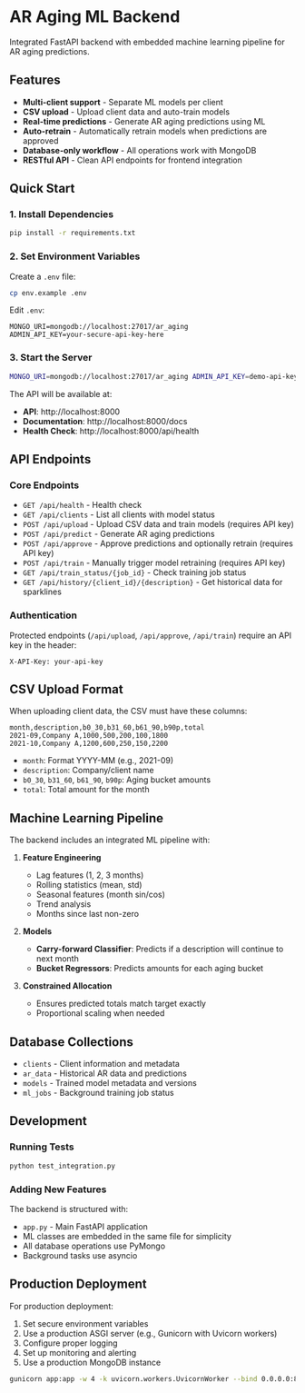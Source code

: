 # AR Aging ML Backend

Integrated FastAPI backend with embedded machine learning pipeline for AR aging predictions.

## Features

- **Multi-client support** - Separate ML models per client
- **CSV upload** - Upload client data and auto-train models
- **Real-time predictions** - Generate AR aging predictions using ML
- **Auto-retrain** - Automatically retrain models when predictions are approved
- **Database-only workflow** - All operations work with MongoDB
- **RESTful API** - Clean API endpoints for frontend integration

## Quick Start

### 1. Install Dependencies

```bash
pip install -r requirements.txt
```

### 2. Set Environment Variables

Create a `.env` file:

```bash
cp env.example .env
```

Edit `.env`:
```
MONGO_URI=mongodb://localhost:27017/ar_aging
ADMIN_API_KEY=your-secure-api-key-here
```

### 3. Start the Server

```bash
MONGO_URI=mongodb://localhost:27017/ar_aging ADMIN_API_KEY=demo-api-key-123 uvicorn app:app --reload --host 0.0.0.0 --port 8000
```

The API will be available at:
- **API**: http://localhost:8000
- **Documentation**: http://localhost:8000/docs
- **Health Check**: http://localhost:8000/api/health

## API Endpoints

### Core Endpoints

- `GET /api/health` - Health check
- `GET /api/clients` - List all clients with model status
- `POST /api/upload` - Upload CSV data and train models (requires API key)
- `POST /api/predict` - Generate AR aging predictions
- `POST /api/approve` - Approve predictions and optionally retrain (requires API key)
- `POST /api/train` - Manually trigger model retraining (requires API key)
- `GET /api/train_status/{job_id}` - Check training job status
- `GET /api/history/{client_id}/{description}` - Get historical data for sparklines

### Authentication

Protected endpoints (`/api/upload`, `/api/approve`, `/api/train`) require an API key in the header:
```
X-API-Key: your-api-key
```

## CSV Upload Format

When uploading client data, the CSV must have these columns:

```csv
month,description,b0_30,b31_60,b61_90,b90p,total
2021-09,Company A,1000,500,200,100,1800
2021-10,Company A,1200,600,250,150,2200
```

- `month`: Format YYYY-MM (e.g., 2021-09)
- `description`: Company/client name
- `b0_30`, `b31_60`, `b61_90`, `b90p`: Aging bucket amounts
- `total`: Total amount for the month

## Machine Learning Pipeline

The backend includes an integrated ML pipeline with:

1. **Feature Engineering**
   - Lag features (1, 2, 3 months)
   - Rolling statistics (mean, std)
   - Seasonal features (month sin/cos)
   - Trend analysis
   - Months since last non-zero

2. **Models**
   - **Carry-forward Classifier**: Predicts if a description will continue to next month
   - **Bucket Regressors**: Predicts amounts for each aging bucket

3. **Constrained Allocation**
   - Ensures predicted totals match target exactly
   - Proportional scaling when needed

## Database Collections

- `clients` - Client information and metadata
- `ar_data` - Historical AR data and predictions
- `models` - Trained model metadata and versions
- `ml_jobs` - Background training job status

## Development

### Running Tests

```bash
python test_integration.py
```

### Adding New Features

The backend is structured with:
- `app.py` - Main FastAPI application
- ML classes are embedded in the same file for simplicity
- All database operations use PyMongo
- Background tasks use asyncio

## Production Deployment

For production deployment:

1. Set secure environment variables
2. Use a production ASGI server (e.g., Gunicorn with Uvicorn workers)
3. Configure proper logging
4. Set up monitoring and alerting
5. Use a production MongoDB instance

```bash
gunicorn app:app -w 4 -k uvicorn.workers.UvicornWorker --bind 0.0.0.0:8000
```